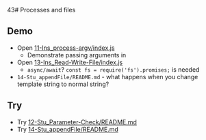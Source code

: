 43# Processes and files

## Demo

- Open [11-Ins_process-argv/index.js](../activities/11-Ins_process-argv/index.js)
  - Demonstrate passing arguments in
- Open [13-Ins_Read-Write-File/index.js](../activities/13-Ins_Read-Write-File/index.js)
  - `async/await`? `const fs = require('fs').promises;` is needed
- `14-Stu_appendFile/README.md` - what happens when you change template string to normal string?

## Try

- Try [12-Stu_Parameter-Check/README.md](../activities/12-Stu_Parameter-Check/README.md)
- Try [14-Stu_appendFile/README.md](../activities/14-Stu_appendFile/README.md)
